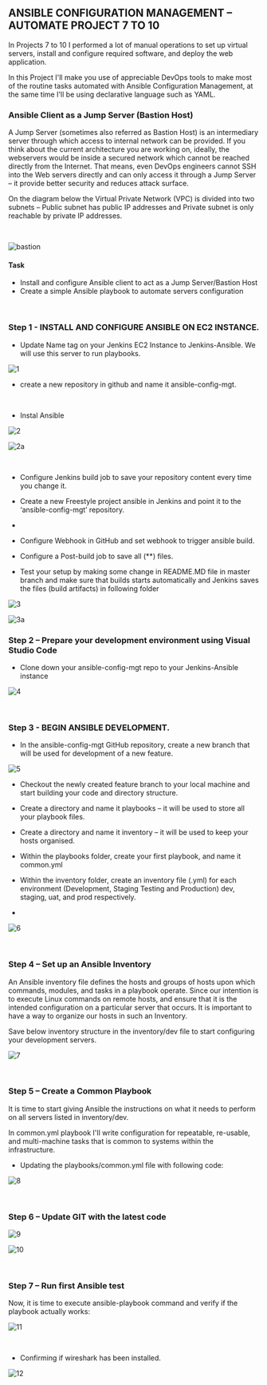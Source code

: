 
## ANSIBLE CONFIGURATION MANAGEMENT – AUTOMATE PROJECT 7 TO 10


In Projects 7 to 10 I performed a lot of manual operations to set up virtual servers, install and configure required software, and deploy the web application.

In this Project I'll make you use of appreciable DevOps tools to make most of the routine tasks automated with Ansible Configuration Management, at the same time I'll be using declarative language such as YAML.

### Ansible Client as a Jump Server (Bastion Host)
A Jump Server (sometimes also referred as Bastion Host) is an intermediary server through which access to internal network can be provided. If you think about the current architecture you are working on, ideally, the webservers would be inside a secured network which cannot be reached directly from the Internet. That means, even DevOps engineers cannot SSH into the Web servers directly and can only access it through a Jump Server – it provide better security and reduces attack surface.

On the diagram below the Virtual Private Network (VPC) is divided into two subnets – Public subnet has public IP addresses and Private subnet is only reachable by private IP addresses.

<br>

![bastion](https://user-images.githubusercontent.com/93729559/167856067-7f77dc3e-74f4-44b4-ad93-2b626e1f3342.png)

#### Task

- Install and configure Ansible client to act as a Jump Server/Bastion Host
- Create a simple Ansible playbook to automate servers configuration

<br>


### Step 1 - INSTALL AND CONFIGURE ANSIBLE ON EC2 INSTANCE.

- Update Name tag on your Jenkins EC2 Instance to Jenkins-Ansible. We will use this server to run playbooks.


![1](https://user-images.githubusercontent.com/93729559/167857180-ca5f9506-5839-4c91-9cc7-e2b70de191da.png)
<br>


- create a new repository in github and name it ansible-config-mgt.
<br>

- Instal Ansible

![2](https://user-images.githubusercontent.com/93729559/167858279-14bd224a-e986-424d-a6d7-5210f77149cb.png)

![2a](https://user-images.githubusercontent.com/93729559/167858577-bce7adc7-9b35-4645-b0b3-e0e9fc2554bb.png)


<br>


- Configure Jenkins build job to save your repository content every time you change it.

- Create a new Freestyle project ansible in Jenkins and point it to the ‘ansible-config-mgt’ repository.
- 
- Configure Webhook in GitHub and set webhook to trigger ansible build.

- Configure a Post-build job to save all (**) files.

- Test your setup by making some change in README.MD file in master branch and make sure that builds starts automatically and Jenkins saves the files (build artifacts) in following folder


![3](https://user-images.githubusercontent.com/93729559/167868404-844d607d-6a84-4987-a4c5-6bb41d577bc2.png)

![3a](https://user-images.githubusercontent.com/93729559/167864376-c69eecdd-3336-47cc-b41a-b5a862a244c1.png)



###  Step 2 – Prepare your development environment using Visual Studio Code

- Clone down your ansible-config-mgt repo to your Jenkins-Ansible instance


![4](https://user-images.githubusercontent.com/93729559/167869902-10edddbe-b785-46ab-b858-04b0a1f73102.png)


<br>

 ### Step 3 - BEGIN ANSIBLE DEVELOPMENT.
 
- In the ansible-config-mgt GitHub repository, create a new branch that will be used for development of a new feature.


![5](https://user-images.githubusercontent.com/93729559/167873253-757ebbe1-3fe7-4192-b7fa-e0e22dff3f97.png)


- Checkout the newly created feature branch to your local machine and start building your code and directory structure.


- Create a directory and name it playbooks – it will be used to store all your playbook files.
 
- Create a directory and name it inventory – it will be used to keep your hosts organised.

- Within the playbooks folder, create your first playbook, and name it common.yml

- Within the inventory folder, create an inventory file (.yml) for each environment (Development, Staging Testing and Production) dev, staging, uat, and prod respectively.
- 

![6](https://user-images.githubusercontent.com/93729559/167875537-a0acbe6f-59f0-47f4-b4ba-f1609af8754b.png)


<br>


### Step 4 – Set up an Ansible Inventory


An Ansible inventory file defines the hosts and groups of hosts upon which commands, modules, and tasks in a playbook operate. Since our intention is to execute Linux commands on remote hosts, and ensure that it is the intended configuration on a particular server that occurs. It is important to have a way to organize our hosts in such an Inventory.

Save below inventory structure in the inventory/dev file to start configuring your development servers. 


![7](https://user-images.githubusercontent.com/93729559/168103821-1977a0c7-f21d-4669-a116-922ffc926baf.png)

<br>


### Step 5 – Create a Common Playbook

It is time to start giving Ansible the instructions on what it needs to perform on all servers listed in inventory/dev.

In common.yml playbook I'll write configuration for repeatable, re-usable, and multi-machine tasks that is common to systems within the infrastructure.

- Updating the playbooks/common.yml file with following code:

![8](https://user-images.githubusercontent.com/93729559/168106721-2c3282d9-ee22-4362-896d-1c8c8da4a882.png)


<br>


### Step 6 – Update GIT with the latest code

![9](https://user-images.githubusercontent.com/93729559/168113467-6fff48a0-03b2-44fc-9c9e-7a0bbf30e871.png)


![10](https://user-images.githubusercontent.com/93729559/168118038-14ae9290-b648-4aa3-8b11-159083e4bc66.png)



<br>

### Step 7 – Run first Ansible test

Now, it is time to execute ansible-playbook command and verify if the playbook actually works:

![11](https://user-images.githubusercontent.com/93729559/168253473-8658c71e-46e9-419b-bd82-5321c07df03f.png)


<br>


- Confirming if wireshark has been installed.

![12](https://user-images.githubusercontent.com/93729559/168253479-dd904475-7228-41ff-87fa-29ce09a6d525.png)


























